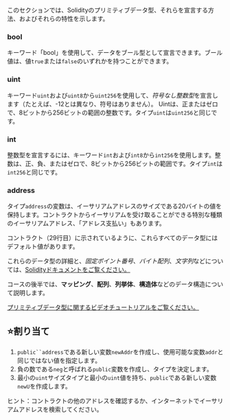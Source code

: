 このセクションでは、Solidityのプリミティブデータ型、それらを宣言する方法、およびそれらの特性を示します。

### bool
キーワード「bool」を使用して、データをブール型として宣言できます。ブール値は、値`true`または`false`のいずれかを持つことができます。

### uint
キーワード`uint`および`uint8`から`uint256`を使用して、*符号なし整数型*を宣言します（たとえば、-12とは異なり、符号はありません）。 Uintは、正またはゼロで、8ビットから256ビットの範囲の整数です。タイプ`uint`は`uint256`と同じです。

### int
整数型を宣言するには、キーワード`int`および`int8`から`int256`を使用します。整数は、正、負、またはゼロで、8ビットから256ビットの範囲です。タイプ`int`は`int256`と同じです。

### address
タイプ`address`の変数は、イーサリアムアドレスのサイズである20バイトの値を保持します。コントラクトからイーサリアムを受け取ることができる特別な種類のイーサリアムアドレス、「アドレス支払い」もあります。

コントラクト（29行目）に示されているように、これらすべてのデータ型にはデフォルト値があります。

これらのデータ型の詳細と、*固定ポイント番号*、*バイト配列*、*文字列*などについては、<a href="https://docs.soliditylang.org/en/latest/types.html" target ="_blank">Solidityドキュメントをご覧ください。</a>

コースの後半では、**マッピング**、**配列**、**列挙体**、**構造体**などのデータ構造について説明します。

<a href="https://www.youtube.com/watch?v=8Tj-Th_S7NU" target="_blank">プリミティブデータ型に関するビデオチュートリアルをご覧ください。</a>

## ⭐️割り当て
1.  `public``address`である新しい変数`newAddr`を作成し、使用可能な変数`addr`と同じではない値を指定します。
2. 負の数である`neg`と呼ばれる`public`変数を作成し、タイプを決定します。
3. 最小の`uint`サイズタイプと最小の`uint`値を持ち、`public`である新しい変数`newU`を作成します。

ヒント：コントラクトの他のアドレスを確認するか、インターネットでイーサリアムアドレスを検索してください。
